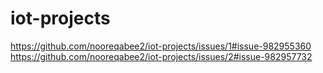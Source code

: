 # iot-projects
https://github.com/nooreqabee2/iot-projects/issues/1#issue-982955360
https://github.com/nooreqabee2/iot-projects/issues/2#issue-982957732
